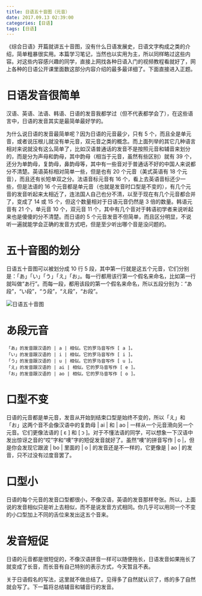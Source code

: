 ```yaml
---
title: 日语五十音图（元音）
date: 2017.09.13 02:39:00
categories: [日语]
tags: [日语]
---
```

《综合日语》开篇就讲五十音图，没有什么日语发展史，日语文字构成之类的介绍，简单粗暴很实用。本篇学习笔记，当然也以实用为主，所以同样略过这些内容。对这些内容感兴趣的同学，直接上网找各种日语入门的视频教程看就好了，网上各种的日语公开课里面数这部分内容介绍的最多最详细了。下面直接进入正题。

<!--more-->

# 日语发音很简单

汉语、英语、法语、韩语、日语的发音我都学过（但不代表都学会了），在这些语言中，日语的发音其实是最简单最好学的。

为什么说日语的发音最简单呢？因为日语的元音最少，只有 5 个，而且全是单元音，或者说压根儿就没有单元音，双元音之类的概念。而上面列举的其它几种语言相对来说就没有这么简单了，比如汉语普通话的发音不是按照元音和辅音来划分的，而是分为声母和韵母，其中韵母（相当于元音，虽然有些区别）就有 39 个，还分为单韵母，复韵母，鼻韵母等，其中有一些音对于普通话不好的中国人来说都分不清楚。英语英标相对简单一些，但是也有 20 个元音（美式英语有 18 个元音），而且还有长短单双之分。法语音标元音有 16 个，看上去英语音标还少一些，但是法语的 16 个元音都是单元音（也就是发音时口型是不变的），有几个元音的发音听起来太相近了，连法国人自己也分不清，以至于现在有几个元音都合并了，变成了 14 或 15 个，但这个数量相对于日语元音仍然是 3 倍的数量。韩语元音有 21 个，单元音 10 个，双元音 11 个，其中有几个音对于韩语初学者来说听起来也是傻傻的分不清楚。而日语的 5 个元音发音不但简单，而且区分明显，不说听一遍就能学会正确的发音方式吧，但是至少听出哪个音是没问题的。

# 五十音图的划分

日语五十音图可以被划分成 10 行 5 段，其中第一行就是这五个元音，它们分别是：「あ」「い」「う」「え」「お」。每一行都用该行第一个假名来命名，比如第一行就叫做“あ行”。而每一段，都用该段的第一个假名来命名，所以五段分别为：“あ段”，“い段”，“う段”，“え段”，“お段”。

![日语五十音图](gojyuonn.png)

# あ段元音

```
「あ」的发音跟汉语的 | a | 相似。它的罗马音写作 [ a ]。
「い」的发音跟汉语的 | i | 相似。它的罗马音写作 [ i ]。
「う」的发音跟汉语的 | u | 相似。它的罗马音写作 [ u ]。
「え」的发音跟汉语的 | ai | 相似。它的罗马音写作 [ e ]。
「お」的发音跟汉语的 | ao | 相似。它的罗马音写作 [ o ]。
```

# 口型不变

日语的元音都是单元音，发音从开始到结束口型是始终不变的，所以「え」和「お」这两个音不会像汉语中的复韵母 | ai | 和 | ao | 一样从一个元音滑向另一个元音。它们更像法语的 [ ε ] 和 [ כ ]。对于不懂法语的同学，可以想象一下汉语中发出惊讶之音的“哎”字和“噢”字的短促发音就好了。虽然“噢”的拼音写作 | o |，但是你会发现它跟波 | bo | 里面的 | o | 的发音还是不一样的，它更像是 | ao | 的发音，只不过没有过度音罢了。

# 口型小

日语的每个元音的发音口型都很小，不像汉语，英语的发音那样夸张。所以，上面说的发音相似只是听上去相似，而不是说发音方式相同。你几乎可以用同一个不变的小口型加上不同的舌位来发出这五个音来。

# 发音短促

日语的元音都是很短促的，不像汉语拼音一样可以随便拖长，日语发音如果拖长了就变成了长音，而长音有自己特别的表示方式，今天暂且不表。

关于日语假名的写法，这里就不做总结了。见得多了自然就认识了，练的多了自然就会写了。下一篇将总结辅音和辅音行的发音。